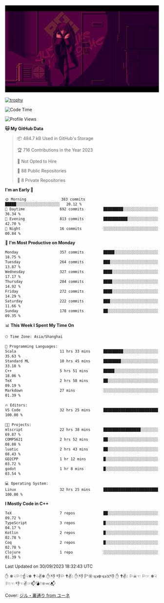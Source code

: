 ![](imgs/main.png)

[![trophy](https://github-profile-trophy.vercel.app/?username=NeilKleistGao&theme=dracula)](https://github.com/ryo-ma/github-profile-trophy)

<!--START_SECTION:waka-->
![Code Time](http://img.shields.io/badge/Code%20Time-130%20hrs%2050%20mins-blue)

![Profile Views](http://img.shields.io/badge/Profile%20Views-0-blue)

**🐱 My GitHub Data** 

> 📦 484.7 kB Used in GitHub's Storage 
 > 
> 🏆 716 Contributions in the Year 2023
 > 
> 🚫 Not Opted to Hire
 > 
> 📜 88 Public Repositories 
 > 
> 🔑 8 Private Repositories 
 > 
**I'm an Early 🐤** 

```text
🌞 Morning                383 commits         █████░░░░░░░░░░░░░░░░░░░░   20.12 % 
🌆 Daytime                692 commits         █████████░░░░░░░░░░░░░░░░   36.34 % 
🌃 Evening                813 commits         ███████████░░░░░░░░░░░░░░   42.70 % 
🌙 Night                  16 commits          ░░░░░░░░░░░░░░░░░░░░░░░░░   00.84 % 
```
📅 **I'm Most Productive on Monday** 

```text
Monday                   357 commits         █████░░░░░░░░░░░░░░░░░░░░   18.75 % 
Tuesday                  264 commits         ███░░░░░░░░░░░░░░░░░░░░░░   13.87 % 
Wednesday                327 commits         ████░░░░░░░░░░░░░░░░░░░░░   17.17 % 
Thursday                 284 commits         ████░░░░░░░░░░░░░░░░░░░░░   14.92 % 
Friday                   272 commits         ████░░░░░░░░░░░░░░░░░░░░░   14.29 % 
Saturday                 222 commits         ███░░░░░░░░░░░░░░░░░░░░░░   11.66 % 
Sunday                   178 commits         ██░░░░░░░░░░░░░░░░░░░░░░░   09.35 % 
```


📊 **This Week I Spent My Time On** 

```text
🕑︎ Time Zone: Asia/Shanghai

💬 Programming Languages: 
Scala                    11 hrs 33 mins      █████████░░░░░░░░░░░░░░░░   35.63 % 
Standard ML              10 hrs 45 mins      ████████░░░░░░░░░░░░░░░░░   33.18 % 
C++                      5 hrs 51 mins       █████░░░░░░░░░░░░░░░░░░░░   18.06 % 
TeX                      2 hrs 58 mins       ██░░░░░░░░░░░░░░░░░░░░░░░   09.19 % 
Markdown                 27 mins             ░░░░░░░░░░░░░░░░░░░░░░░░░   01.39 % 

🔥 Editors: 
VS Code                  32 hrs 25 mins      █████████████████████████   100.00 % 

🐱‍💻 Projects: 
mlscript                 22 hrs 38 mins      █████████████████░░░░░░░░   69.87 % 
COMP5621                 2 hrs 52 mins       ██░░░░░░░░░░░░░░░░░░░░░░░   08.88 % 
luatic                   2 hrs 43 mins       ██░░░░░░░░░░░░░░░░░░░░░░░   08.43 % 
GD2CPP                   1 hr 12 mins        █░░░░░░░░░░░░░░░░░░░░░░░░   03.72 % 
godot                    1 hr 8 mins         █░░░░░░░░░░░░░░░░░░░░░░░░   03.54 % 

💻 Operating System: 
Linux                    32 hrs 25 mins      █████████████████████████   100.00 % 
```

**I Mostly Code in C++** 

```text
TeX                      7 repos             ██░░░░░░░░░░░░░░░░░░░░░░░   09.72 % 
TypeScript               3 repos             █░░░░░░░░░░░░░░░░░░░░░░░░   04.17 % 
Kotlin                   2 repos             █░░░░░░░░░░░░░░░░░░░░░░░░   02.78 % 
Coq                      2 repos             █░░░░░░░░░░░░░░░░░░░░░░░░   02.78 % 
Clojure                  1 repo              ░░░░░░░░░░░░░░░░░░░░░░░░░   01.39 % 
```




 Last Updated on 30/09/2023 18:32:43 UTC
<!--END_SECTION:waka-->

✋ ❄☟⚐🕆☝☟❄ 🕈☟✌❄ ✋🕯👎 👎⚐ 🕈✌💧 ✋🕯👎 🏱☼☜❄☜☠👎 ✋ 🕈✌💧 ⚐☠☜ ⚐☞ ❄☟⚐💧☜ 👎☜✌☞📫💣🕆❄☜💧📬

Cover: [ジル・裏通り from ユーネ](https://www.pixiv.net/artworks/62127066)
